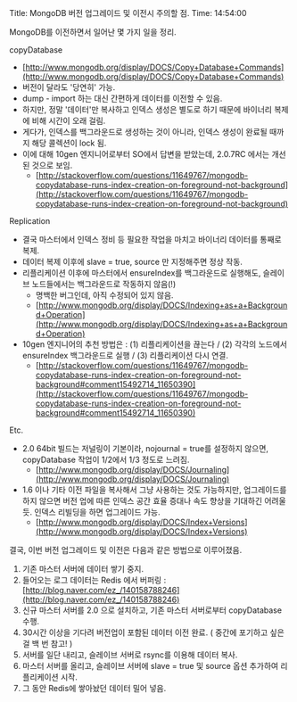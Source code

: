 Title: MongoDB 버전 업그레이드 및 이전시 주의할 점.
Time: 14:54:00

MongoDB를 이전하면서 일어난 몇 가지 일을 정리.

  

copyDatabase

  * [http://www.mongodb.org/display/DOCS/Copy+Database+Commands](http://www.mongodb.org/display/DOCS/Copy+Database+Commands)
  * 버전이 달라도 '당연히' 가능.
  * dump - import 하는 대신 간편하게 데이터를 이전할 수 있음.
  * 하지만, 정말 '데이터'만 복사하고 인덱스 생성은 별도로 하기 때문에 바이너리 복제에 비해 시간이 오래 걸림.
  * 게다가, 인덱스를 백그라운드로 생성하는 것이 아니라, 인덱스 생성이 완료될 때까지 해당 콜렉션이 lock 됨.
  * 이에 대해 10gen 엔지니어로부터 SO에서 답변을 받았는데, 2.0.7RC 에서는 개선된 것으로 보임.
    * [http://stackoverflow.com/questions/11649767/mongodb-copydatabase-runs-index-creation-on-foreground-not-background](http://stackoverflow.com/questions/11649767/mongodb-copydatabase-runs-index-creation-on-foreground-not-background)

  

Replication

  * 결국 마스터에서 인덱스 정비 등 필요한 작업을 마치고 바이너리 데이터를 통째로 복제.
  * 데이터 복제 이후에 slave = true, source 만 지정해주면 정상 작동.
  * 리플리케이션 이후에 마스터에서 ensureIndex를 백그라운드로 실행해도, 슬레이브 노드들에서는 백그라운드로 작동하지 않음(!)
    * 명백한 버그인데, 아직 수정되어 있지 않음.
    * [http://www.mongodb.org/display/DOCS/Indexing+as+a+Background+Operation](http://www.mongodb.org/display/DOCS/Indexing+as+a+Background+Operation)
  * 10gen 엔지니어의 추천 방법은 : (1) 리플리케이션을 끊는다 / (2) 각각의 노드에서 ensureIndex 백그라운드로 실행 / (3) 리플리케이션 다시 연결.
    * [http://stackoverflow.com/questions/11649767/mongodb-copydatabase-runs-index-creation-on-foreground-not-background#comment15492714_11650390](http://stackoverflow.com/questions/11649767/mongodb-copydatabase-runs-index-creation-on-foreground-not-background#comment15492714_11650390)

  

Etc.

  * 2.0 64bit 빌드는 저널링이 기본이라, nojournal = true를 설정하지 않으면, copyDatabase 작업이 1/2에서 1/3 정도로 느려짐.
    * [http://www.mongodb.org/display/DOCS/Journaling](http://www.mongodb.org/display/DOCS/Journaling)
  * 1.6 이나 기타 이전 파일을 복사해서 그냥 사용하는 것도 가능하지만, 업그레이드를 하지 않으면 버전 업에 따른 인덱스 공간 효율 증대나 속도 향상을 기대하긴 어려울 듯. 인덱스 리빌딩을 하면 업그레이드 가능.
    * [http://www.mongodb.org/display/DOCS/Index+Versions](http://www.mongodb.org/display/DOCS/Index+Versions)

  

  

결국, 이번 버전 업그레이드 및 이전은 다음과 같은 방법으로 이루어졌음.

  1. 기존 마스터 서버에 데이터 쌓기 중지.
  2. 들어오는 로그 데이터는 Redis 에서 버퍼링 :[http://blog.naver.com/ez_/140158788246](http://blog.naver.com/ez_/140158788246)
  3. 신규 마스터 서버를 2.0 으로 설치하고, 기존 마스터 서버로부터 copyDatabase 수행.
  4. 30시간 이상을 기다려 버전업이 포함된 데이터 이전 완료. ( 중간에 포기하고 싶은 걸 백 번 참고! )
  5. 서버를 일단 내리고, 슬레이브 서버로 rsync를 이용해 데이터 복사.
  6. 마스터 서버를 올리고, 슬레이브 서버에 slave = true 및 source 옵션 추가하여 리플리케이션 시작.
  7. 그 동안 Redis에 쌓아놨던 데이터 밀어 넣음.

  

